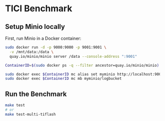 # TICI Benchmark

## Setup Minio locally

First, run Minio in a Docker container:

```bash
sudo docker run -d -p 9000:9000 -p 9001:9001 \
  -v /mnt/data:/data \
  quay.io/minio/minio server /data --console-address ":9001"

ContainerID=$(sudo docker ps -q --filter ancestor=quay.io/minio/minio)

sudo docker exec $ContainerID mc alias set myminio http://localhost:9000 minioadmin minioadmin
sudo docker exec $ContainerID mc mb myminio/logbucket
```

## Run the Benchmark

```bash
make test
# or
make test-multi-tiflash
```
